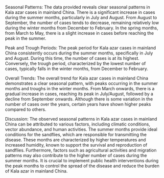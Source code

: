 Seasonal Patterns: The data provided reveals clear seasonal patterns in Kala azar cases in mainland China. There is a significant increase in cases during the summer months, particularly in July and August. From August to September, the number of cases tends to decrease, remaining relatively low during the winter months from December to February. In the spring months, from March to May, there is a slight increase in cases before reaching the peak in the summer.

Peak and Trough Periods: The peak period for Kala azar cases in mainland China consistently occurs during the summer months, specifically in July and August. During this time, the number of cases is at its highest. Conversely, the trough period, characterized by the lowest number of cases, typically falls in the winter months, from December to February.

Overall Trends: The overall trend for Kala azar cases in mainland China demonstrates a clear seasonal pattern, with peaks occurring in the summer months and troughs in the winter months. From March onwards, there is a gradual increase in cases, reaching its peak in July/August, followed by a decline from September onwards. Although there is some variation in the number of cases over the years, certain years have shown higher peaks compared to others.

Discussion: The observed seasonal patterns in Kala azar cases in mainland China can be attributed to various factors, including climatic conditions, vector abundance, and human activities. The summer months provide ideal conditions for the sandflies, which are responsible for transmitting the disease. These months are characterized by higher temperatures and increased humidity, known to support the survival and reproduction of sandflies. Furthermore, factors such as agricultural activities and migration patterns may also contribute to the higher number of cases during the summer months. It is crucial to implement public health interventions during the peak months to control the spread of the disease and reduce the burden of Kala azar in mainland China.